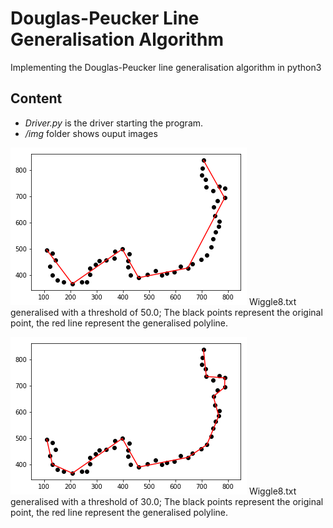 # Douglas-Peucker Line Generalisation Algorithm
Implementing the Douglas-Peucker line generalisation algorithm in python3



## Content
- *Driver.py* is the driver starting the program.
- */img* folder shows ouput images

![Output Wiggle8.txt](img/output1.png "Output with Wiggle8.txt and a threshold of 50.0")
Wiggle8.txt generalised with a threshold of 50.0; The black points represent the original point, the red line represent the generalised polyline.



![Output Wiggle8.txt](img/output2.png "Output with Wiggle8.txt and a threshold of 50.0")
Wiggle8.txt generalised with a threshold of 30.0; The black points represent the original point, the red line represent the generalised polyline.
